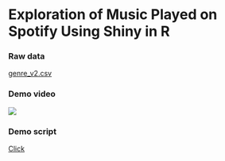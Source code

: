 # Exploration of Music Played on Spotify Using Shiny in R

### Raw data

[genre_v2.csv](https://www.kaggle.com/mrmorj/dataset-of-songs-in-spotify)


### Demo video

![](https://github.com/Mira0507/spotify/blob/master/demo.gif)

### Demo script

[Click](https://github.com/Mira0507/spotify/blob/master/app.R)

